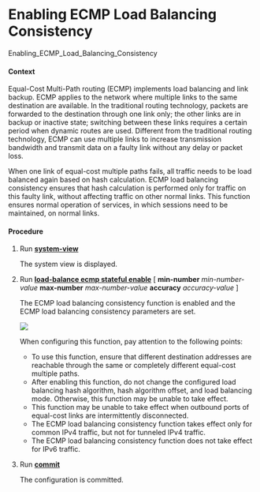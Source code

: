 Enabling ECMP Load Balancing Consistency
========================================

Enabling_ECMP_Load_Balancing_Consistency

#### Context

Equal-Cost Multi-Path routing (ECMP) implements load balancing and link backup. ECMP applies to the network where multiple links to the same destination are available. In the traditional routing technology, packets are forwarded to the destination through one link only; the other links are in backup or inactive state; switching between these links requires a certain period when dynamic routes are used. Different from the traditional routing technology, ECMP can use multiple links to increase transmission bandwidth and transmit data on a faulty link without any delay or packet loss.

When one link of equal-cost multiple paths fails, all traffic needs to be load balanced again based on hash calculation. ECMP load balancing consistency ensures that hash calculation is performed only for traffic on this faulty link, without affecting traffic on other normal links. This function ensures normal operation of services, in which sessions need to be maintained, on normal links.


#### Procedure

1. Run [**system-view**](cmdqueryname=system-view)
   
   
   
   The system view is displayed.
2. Run [**load-balance ecmp stateful enable**](cmdqueryname=load-balance+ecmp+stateful+enable) [ **min-number** *min-number-value* **max-number** *max-number-value* **accuracy** *accuracy-value* ]
   
   
   
   The ECMP load balancing consistency function is enabled and the ECMP load balancing consistency parameters are set.
   
   ![](../../../../public_sys-resources/note_3.0-en-us.png) 
   
   When configuring this function, pay attention to the following points:
   
   * To use this function, ensure that different destination addresses are reachable through the same or completely different equal-cost multiple paths.
   * After enabling this function, do not change the configured load balancing hash algorithm, hash algorithm offset, and load balancing mode. Otherwise, this function may be unable to take effect.
   * This function may be unable to take effect when outbound ports of equal-cost links are intermittently disconnected.
   * The ECMP load balancing consistency function takes effect only for common IPv4 traffic, but not for tunneled IPv4 traffic.
   * The ECMP load balancing consistency function does not take effect for IPv6 traffic.
3. Run [**commit**](cmdqueryname=commit)
   
   
   
   The configuration is committed.